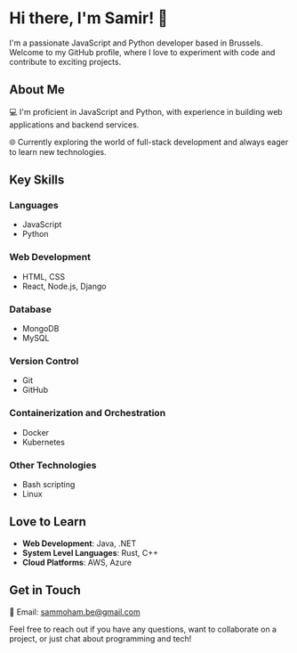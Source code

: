 # Hi there, I'm Samir! 👋

I'm a passionate JavaScript and Python developer based in Brussels. Welcome to my GitHub profile, where I love to experiment with code and contribute to exciting projects.

## About Me

💻 I'm proficient in JavaScript and Python, with experience in building web applications and backend services.

🌐 Currently exploring the world of full-stack development and always eager to learn new technologies.

## Key Skills

### Languages

-   JavaScript
-   Python

### Web Development

-   HTML, CSS
-   React, Node.js, Django

### Database

-   MongoDB
-   MySQL

### Version Control

-   Git
-   GitHub

### Containerization and Orchestration

-   Docker
-   Kubernetes

### Other Technologies

-   Bash scripting
-   Linux

## Love to Learn

-   **Web Development**: Java, .NET
-   **System Level Languages**: Rust, C++
-   **Cloud Platforms**: AWS, Azure

## Get in Touch

📧 Email: [sammoham.be@gmail.com](mailto:sammoham.be@gmail.com)

Feel free to reach out if you have any questions, want to collaborate on a project, or just chat about programming and tech!
